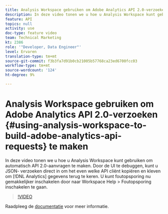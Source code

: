 ```yaml
---
title: Analysis Workspace gebruiken om Adobe Analytics API 2.0-verzoeken te maken
description: In deze video tonen we u hoe u Analysis Workspace kunt gebruiken om automatisch API 2.0-aanvragen te maken. Door foutopsporing in de gebruikersinterface kunt u JSON-aanvragen rechtstreeks naar elke API-client kopiëren en plakken om analysegegevens te retourneren.
feature: API
topics: null
activity: use
doc-type: feature video
team: Technical Marketing
kt: 2386
role: '"Developer, Data Engineer"'
level: Ervaren
translation-type: tm+mt
source-git-commit: f3b3fa7d91b0cb21005b57768ca23ed6700fcc03
workflow-type: tm+mt
source-wordcount: '124'
ht-degree: 9%

---
```



# Analysis Workspace gebruiken om Adobe Analytics API 2.0-verzoeken {#using-analysis-workspace-to-build-adobe-analytics-api-requests} te maken

In deze video tonen we u hoe u Analysis Workspace kunt gebruiken om automatisch API 2.0-aanvragen te maken. Door de UI te debuggen, kunt u JSON- verzoeken direct in om het even welke API cliënt kopiëren en kleven om [!DNL Analytics] gegevens terug te keren. U kunt foutopsporing nu gemakkelijker inschakelen door naar Workspace Help > Foutopsporing inschakelen te gaan.

>[!VIDEO](https://video.tv.adobe.com/v/25890/?quality=12)

Raadpleeg de [documentatie](https://www.adobe.io/apis/experiencecloud/analytics/docs.html#!AdobeDocs/analytics-2.0-apis/master/reporting-tricks.md) voor meer informatie.

